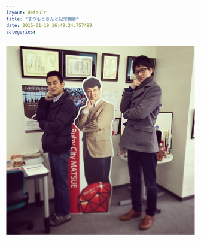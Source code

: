 ```yaml
---
layout: default
title: "まつもとさんと記念撮影"
date: 2015-01-19 16:49:24.757489
categories: 
---
```


![](/assets/images/201412/10268764_898522856848537_636310065_n.jpg)


